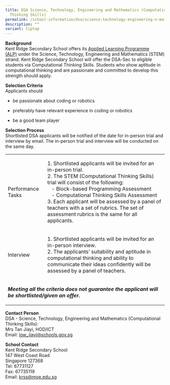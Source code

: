 ```yaml
---
title: DSA Science, Technology, Engineering and Mathematics (Computational
  Thinking Skills)
permalink: /school-information/dsa/science-technology-engineering-n-mathematics-computational-thinking-skills/
description: ""
variant: tiptap
---
```

<p><strong>Background</strong>
<br>Kent Ridge Secondary School offers its&nbsp;<a href="/programmes/distinctive-programmes/applied-learning-programme/" rel="noopener noreferrer nofollow" target="_blank">Applied Learning Programme (ALP)</a>&nbsp;under
the Science, Technology, Engineering and Mathematics (STEM) strand. Kent
Ridge Secondary School will offer the DSA-Sec to eligible students via
Computational Thinking Skills. Students who show aptitude in computational
thinking and are passionate and committed to develop this strength should
apply.</p>
<p><strong>Selection Criteria</strong>
<br>Applicants should</p>
<ul data-tight="true" class="tight">
<li>
<p>be passionate about coding or robotics</p>
</li>
<li>
<p>preferably have relevant experience in coding or robotics</p>
</li>
<li>
<p>be a good team player</p>
</li>
</ul>
<p><strong>Selection Process</strong>
<br>Shortlisted DSA applicants will be notified of the date for in-person
trial and interview by email. The in-person trial and interview will be
conducted on the same day.</p>
<p></p>
<table style="minWidth: 50px">
<colgroup>
<col>
<col>
</colgroup>
<tbody>
<tr>
<td rowspan="1" colspan="1">
<p>Performance Tasks</p>
</td>
<td rowspan="1" colspan="1">
<p>1. Shortlisted applicants will be invited for an in-person trial.
<br>2. The STEM (Computational Thinking Skills) trial will consist of the
following:
<br>&nbsp;&nbsp;&nbsp;- Block-based Programming Assessment
<br>&nbsp;&nbsp;&nbsp;- Computational Thinking Skills Assessment
<br>3. Each applicant will be assessed by a panel of teachers with a set of
rubrics. The set of assessment rubrics is the same for all applicants.</p>
</td>
</tr>
<tr>
<td rowspan="1" colspan="1">
<p>Interview</p>
</td>
<td rowspan="1" colspan="1">
<p>1. Shortlisted applicants will be invited for an in-person interview.
<br>2. The applicants’ suitability and aptitude in computational thinking
and ability to communicate their ideas confidently will be assessed by
a panel of teachers.</p>
</td>
</tr>
<tr>
<td rowspan="1" colspan="2">
<p><strong><em>Meeting all the criteria does not guarantee the applicant will be shortlisted/given an offer.</em></strong>
</p>
</td>
</tr>
</tbody>
</table>
<p><strong>Contact Person</strong>
<br>DSA - Science, Technology, Engineering and Mathematics (Computational
Thinking Skills):
<br>Mrs Tan Jiayi, HOD/ICT
<br>Email: <a href="mailto:low_jiayi@schools.gov.sg" rel="noopener noreferrer nofollow" target="_blank">low_jiayi@schools.gov.sg</a>
</p>
<p><strong>School Contact</strong>
<br>Kent Ridge Secondary School
<br>147 West Coast Road
<br>Singapore 127368
<br>Tel: 67731127
<br>Fax: 67735119
<br>Email: <a href="mailto:krss@moe.edu.sg" rel="noopener noreferrer nofollow" target="_blank">krss@moe.edu.sg</a>
</p>